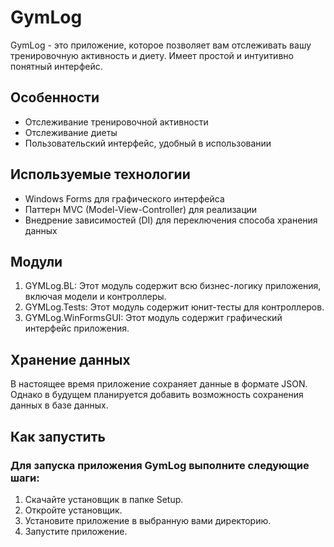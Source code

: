 # GymLog
GymLog - это приложение, которое позволяет вам отслеживать вашу тренировочную активность и диету. Имеет простой и интуитивно понятный интерфейс.

## Особенности
- Отслеживание тренировочной активности
- Отслеживание диеты
- Пользовательский интерфейс, удобный в использовании
## Используемые технологии
- Windows Forms для графического интерфейса
- Паттерн MVC (Model-View-Controller) для реализации
- Внедрение зависимостей (DI) для переключения способа хранения данных
## Модули
1. GYMLog.BL: Этот модуль содержит всю бизнес-логику приложения, включая модели и контроллеры.
2. GYMLog.Tests: Этот модуль содержит юнит-тесты для контроллеров.
3. GYMLog.WinFormsGUI: Этот модуль содержит графический интерфейс приложения.
## Хранение данных
В настоящее время приложение сохраняет данные в формате JSON. Однако в будущем планируется добавить возможность сохранения данных в базе данных.
## Как запустить
### Для запуска приложения GymLog выполните следующие шаги:
1. Скачайте установщик в папке Setup.
2. Откройте установщик.
3. Установите приложение в выбранную вами директорию.
4. Запустите приложение.
